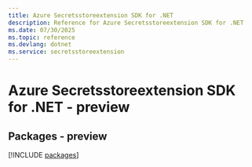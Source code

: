 ```yaml
---
title: Azure Secretsstoreextension SDK for .NET
description: Reference for Azure Secretsstoreextension SDK for .NET
ms.date: 07/30/2025
ms.topic: reference
ms.devlang: dotnet
ms.service: secretsstoreextension
---
```

# Azure Secretsstoreextension SDK for .NET - preview
## Packages - preview
[!INCLUDE [packages](secretsstoreextension-index.md)]